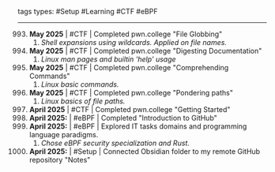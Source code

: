  tags types: #Setup #Learning #CTF #eBPF

---

993. **May 2025** | #CTF |  Completed pwn.college "File Globbing"
     1. *Shell expansions using wildcards. Applied on file names.*
994. **May 2025** | #CTF |  Completed pwn.college "Digesting Documentation"
     1. *Linux man pages and builtin 'help' usage*
995. **May 2025** | #CTF |  Completed pwn.college "Comprehending Commands"
     1. *Linux basic commands.*
996. **May 2025** | #CTF |  Completed pwn.college "Pondering paths"
     1. *Linux basics of file paths.*
997. **April 2025** | #CTF | Completed pwn.college "Getting Started"
998. **April 2025:** | #eBPF  | Completed "Introduction to GitHub"
999. **April 2025:** | #eBPF | Explored IT tasks domains and programming language paradigms.
     1. *Chose eBPF security specialization and Rust.*
1000. **April 2025:** | #Setup | Connected Obsidian folder to my remote GitHub repository "Notes"